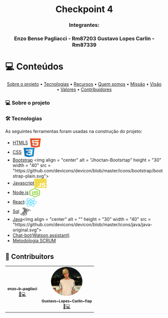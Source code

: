 <h1 align="center">
    Checkpoint 4
</h1>
<h3 align="center"> 
	Integrantes:
</h3>
<h3 align="center"> 
	Enzo Bense Pagliacci - Rm87203
  Gustavo Lopes Carlin - Rm87339
</h3>

💻 Conteúdos
===================
<p align="center">
 <a href="#-sobre-o-projeto">Sobre o projeto</a> •
 <a href="#-tecnologias">Tecnologias</a> • 
 <a href="#-recursos">Recursos</a> • 
 <a href="#-quem-somos">Quem somos</a> • 
 <a href="#-missão">Missão</a> • 
 <a href="#-visão">Visão</a> • 
 <a href="#-valores">Valores</a> • 
<a href="#-contribuitors">Contribuidores</a>
</p>

### 💻 Sobre o projeto


### 🛠 Tecnologias

As seguintes ferramentas foram usadas na construção do projeto:

- [HTML5](https://www.devmedia.com.br/o-que-e-o-html5/25820) <img align = "center" alt = "HTML" height = "30" width = "40" src = "https://raw.githubusercontent.com/devicons/devicon/master/icons/html5/html5-original.svg ">
- [CSS](https://developer.mozilla.org/pt-BR/docs/Web/CSS0) <img align = "center" alt = "CSS" height = "30" width = "40" src = "https://raw.githubusercontent.com/devicons/devicon/master/icons/css3/css3-original.svg ">
- [Bootstrap](https://pt.wikipedia.org/wiki/Bootstrap_(framework_front-end)) <img align = "center" alt = "Jhoctan-Bootsrtap" height = "30" width = "40" src = "https://github.com/devicons/devicon/blob/master/icons/bootstrap/bootstrap-plain.svg">
- [Javascript](https://developer.mozilla.org/pt-BR/docs/Web/JavaScript)<img align = "center" alt = "javascript" height = "30" width = "40" src = "https://github.com/devicons/devicon/blob/master/icons/javascript/javascript-plain.svg">
- [Node.js](https://nodejs.org/en/)<img align = "center" alt = "node.js" height = "30" width = "40" src = "https://github.com/devicons/devicon/blob/master/icons/nodejs/nodejs-plain.svg">
- [React](https://pt-br.reactjs.org/)<img align = "center" alt = "react" height = "30" width = "40" src = "https://github.com/devicons/devicon/blob/master/icons/react/react-original.svg">
- [Sql](https://www.devmedia.com.br/guia/guia-completo-de-sql/38314)<img align = "center" alt = "sql" height = "30" width = "40" src = "https://github.com/devicons/devicon/blob/master/icons/microsoftsqlserver/microsoftsqlserver-plain.svg">
- [Java](https://pt.wikipedia.org/wiki/Java_(linguagem_de_programa%C3%A7%C3%A3o))<img align = "center" alt = "" height = "30" width = "40" src = "https://github.com/devicons/devicon/blob/master/icons/java/java-original.svg">
- [Chat-bot(Watson assistant)](https://www.ibm.com/br-pt/cloud/watson-assistant)
- [Metodologia SCRUM](https://blog.contaazul.com/metodologia-scrum)


## 👥 Contribuitors
<table>
	<tr>  
		<td align="center"><a href="https://github.com/enzo-b-pagliacci"><img style="border-radius: 50%;" src="https://avatars.githubusercontent.com/u/80040708?v=4" width="100px;" alt=""/><br /><sub><b>enzo-b-pagliaci</b></sub></a><br /><a href="https://github.com/enzo-b-pagliacci" title="enzo-b-pagliaci">🚀💻</a></td>
    		<td align="center"><a href="https://github.com/Gustavo-Lopes-Carlin-fiap"><img style="border-radius: 50%;" src="https://github.com/JhoctanTeixeira/GlobalSolution/blob/main/img/Gustavo.png" width="100px;" alt=""/><br /><sub><b>Gustavo-Lopes-Carlin-fiap</b></sub></a><br /><a href="https://github.com/Gustavo-Lopes-Carlin-fiap" title="Gustavo">🚀💻</a></td>
	</tr>
</table>
